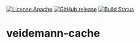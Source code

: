 [![License Apache](https://img.shields.io/github/license/nlnwa/veidemann-cache.svg)](https://github.com/nlnwa/veidemann-cache/blob/master/LICENSE)
[![GitHub release](https://img.shields.io/github/release/nlnwa/veidemann-cache.svg)](https://github.com/nlnwa/veidemann-cache/releases/latest)
[![Build Status](https://travis-ci.org/nlnwa/veidemann-cache.svg?branch=master)](https://travis-ci.org/nlnwa/veidemann-cache)

# veidemann-cache
